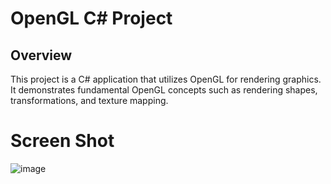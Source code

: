 # OpenGL C# Project

## Overview

This project is a C# application that utilizes OpenGL for rendering graphics. It demonstrates fundamental OpenGL concepts such as rendering shapes, transformations, and texture mapping.
# Screen Shot
![image](https://github.com/user-attachments/assets/6969056e-65d7-4965-b387-b92e0bbe743f)
